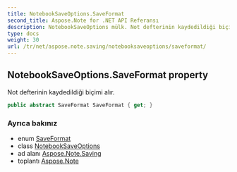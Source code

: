 ```yaml
---
title: NotebookSaveOptions.SaveFormat
second_title: Aspose.Note for .NET API Referansı
description: NotebookSaveOptions mülk. Not defterinin kaydedildiği biçimi alır.
type: docs
weight: 30
url: /tr/net/aspose.note.saving/notebooksaveoptions/saveformat/
---
```

## NotebookSaveOptions.SaveFormat property

Not defterinin kaydedildiği biçimi alır.

```csharp
public abstract SaveFormat SaveFormat { get; }
```

### Ayrıca bakınız

* enum [SaveFormat](../../../aspose.note/saveformat/)
* class [NotebookSaveOptions](../)
* ad alanı [Aspose.Note.Saving](../../notebooksaveoptions/)
* toplantı [Aspose.Note](../../../)


